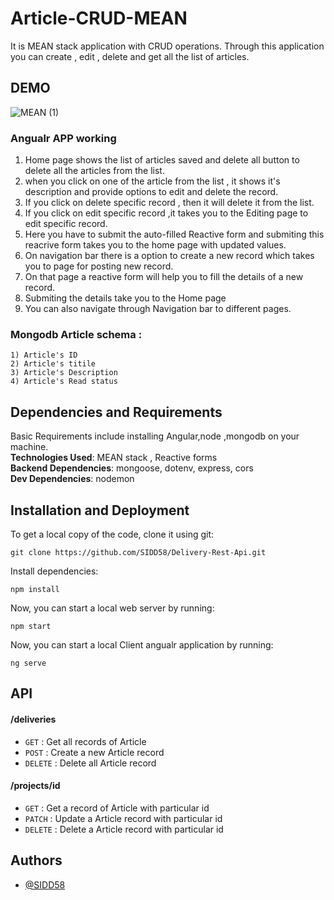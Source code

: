 # Article-CRUD-MEAN

It is MEAN stack application with CRUD operations. Through this application you can create , edit , delete  and get all the list of articles.

## DEMO

![MEAN (1)](https://user-images.githubusercontent.com/42698210/184502151-365641a0-62dc-4c8d-9aeb-ac3d4a225072.gif)

### Angualr APP working 
1) Home page shows the list of articles saved and delete all button to delete all the articles from the list.
1) when you click on one of the article from the list , it shows it's description and provide options to edit and delete the record.
1) If you click on delete specific record , then it will delete it from the list. 
1) If you click on edit specific record ,it takes you to the Editing page to edit specific record.
1) Here you have to submit the auto-filled Reactive form and submiting this reacrive form takes you to the home page with updated values.
1) On navigation bar there is a option to create a new record which takes you to page for posting new record.
1) On that page a reactive form will help you to fill the details of a new record.
1) Submiting the details take you to the Home page 
1) You can also navigate through Navigation bar to different pages.  
### Mongodb Article schema :
    1) Article's ID 
    2) Article's titile
    3) Article's Description
    4) Article's Read status 


## Dependencies and Requirements
Basic Requirements include installing Angular,node ,mongodb on your machine.  
**Technologies Used**: MEAN stack , Reactive forms  
**Backend Dependencies**: mongoose, dotenv, express, cors    
**Dev Dependencies**: nodemon

## Installation and Deployment

To get a local copy of the code, clone it using git:
```
git clone https://github.com/SIDD58/Delivery-Rest-Api.git
```
Install dependencies:
```
npm install
```
Now, you can start a local web server by running:
```
npm start
```
Now, you can start a local Client angualr application by running:
```
ng serve 
``` 
## API 

#### /deliveries
* `GET` : Get all records of Article
* `POST` : Create a new Article record 
* `DELETE` : Delete all Article record 

#### /projects/id
* `GET` : Get a record of Article with particular id
* `PATCH` : Update a Article record with particular id
* `DELETE` : Delete a Article record with particular id

## Authors

- [@SIDD58](https://github.com/SIDD58)


